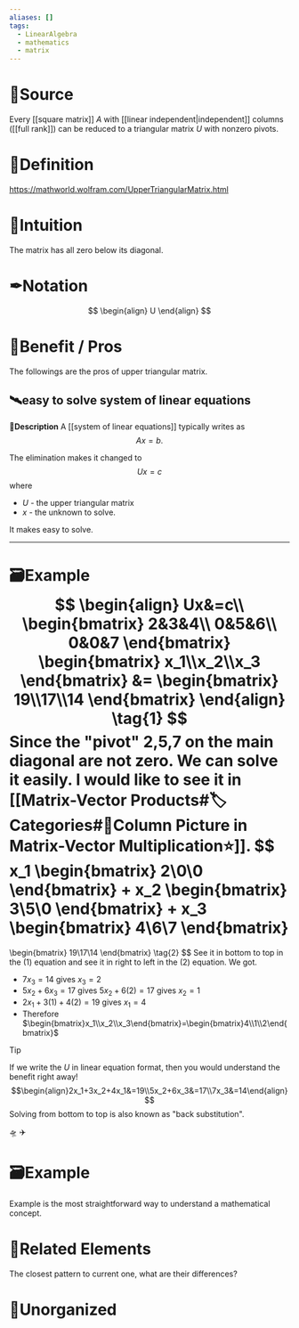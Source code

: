 ```yaml
---
aliases: []
tags:
  - LinearAlgebra
  - mathematics
  - matrix
---
```


# 🚿Source
Every [[square matrix]] $A$ with [[linear independent|independent]] columns ([[full rank]]) can be reduced to a triangular matrix $U$ with nonzero pivots.

# 📝Definition
https://mathworld.wolfram.com/UpperTriangularMatrix.html

# 🧠Intuition
The matrix has all zero below its diagonal.

# ✒Notation
$$
\begin{align}
U
\end{align}
$$

# 🚀Benefit / Pros
The followings are the pros of upper triangular matrix.

## 🛰️easy to solve system of linear equations
**📝Description**
A [[system of linear equations]] typically writes as
$$
Ax=b.
$$

The elimination makes it changed to
$$
Ux=c
$$
where
- $U$ - the upper triangular matrix
- $x$ - the unknown to solve.

It makes easy to solve.
___
**🗃Example**
$$
\begin{align}
Ux&=c\\
\begin{bmatrix}
2&3&4\\
0&5&6\\
0&0&7
\end{bmatrix}
\begin{bmatrix}
x_1\\x_2\\x_3
\end{bmatrix}
&=
\begin{bmatrix}
19\\17\\14
\end{bmatrix}
\end{align}
\tag{1}
$$
Since the "pivot" 2,5,7 on the main diagonal are not zero. We can solve it easily. I would like to see it in [[Matrix-Vector Products#🏷Categories#🔖Column Picture in Matrix-Vector Multiplication⭐]].
$$
x_1
\begin{bmatrix}
2\\0\\0
\end{bmatrix}
+
x_2
\begin{bmatrix}
3\\5\\0
\end{bmatrix}
+
x_3
\begin{bmatrix}
4\\6\\7
\end{bmatrix}
=
\begin{bmatrix}
19\\17\\14
\end{bmatrix}
\tag{2}
$$
See it in bottom to top in the $\text{(1)}$ equation and see it in right to left in the $\text{(2)}$ equation. We got.
- $7x_3=14$ gives $x_3=2$
- $5x_2+6x_3=17$ gives $5x_2+6(2)=17$ gives $x_2=1$
- $2x_1+3(1)+4(2)=19$ gives $x_1=4$
- Therefore $\begin{bmatrix}x_1\\x_2\\x_3\end{bmatrix}=\begin{bmatrix}4\\1\\2\end{bmatrix}$

> [!tip]
> If we write the $U$ in linear equation format, then you would understand the benefit right away!
> $$\begin{align}2x_1+3x_2+4x_1&=19\\5x_2+6x_3&=17\\7x_3&=14\end{align}$$
> Solving from bottom to top is also known as "back substitution".



🛸
✈️



# 🗃Example
Example is the most straightforward way to understand a mathematical concept.

# 🌱Related Elements
The closest pattern to current one, what are their differences?


# 🍂Unorganized